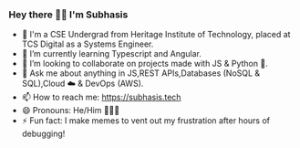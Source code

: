 ### Hey there 🙋‍♂️ I'm Subhasis

- 💼  I'm a CSE Undergrad from Heritage Institute of Technology, placed at TCS Digital as a Systems Engineer.
- 🌱  I’m currently learning Typescript and Angular.
- 👯  I’m looking to collaborate on projects made with JS & Python 🐍.
- 💬  Ask me about anything in JS,REST APIs,Databases (NoSQL & SQL),Cloud ☁️ & DevOps (AWS).
- 📫  How to reach me: https://subhasis.tech
- 😄  Pronouns: He/Him 🙍🏻‍♂️
- ⚡ Fun fact: I make memes to vent out my frustration after hours of debugging!
